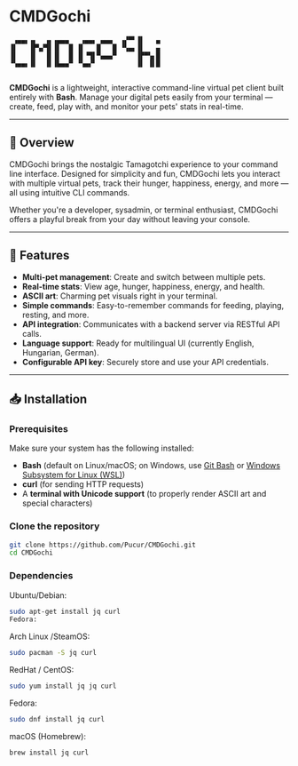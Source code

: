 # CMDGochi
```plaintext
 ▗▄▄▖▗▖  ▗▖▗▄▄▄   ▗▄▄▖ ▄▄▄  ▗▞▀▘▐▌   ▄ 
▐▌   ▐▛▚▞▜▌▐▌  █ ▐▌   █   █ ▝▚▄▖▐▌   ▄ 
▐▌   ▐▌  ▐▌▐▌  █ ▐▌▝▜▌▀▄▄▄▀     ▐▛▀▚▖█ 
▝▚▄▄▖▐▌  ▐▌▐▙▄▄▀ ▝▚▄▞▘          ▐▌ ▐▌█ 
                         
```

**CMDGochi** is a lightweight, interactive command-line virtual pet client built entirely with **Bash**. Manage your digital pets easily from your terminal — create, feed, play with, and monitor your pets' stats in real-time.

---

## 🚀 Overview

CMDGochi brings the nostalgic Tamagotchi experience to your command line interface. Designed for simplicity and fun, CMDGochi lets you interact with multiple virtual pets, track their hunger, happiness, energy, and more — all using intuitive CLI commands.

Whether you're a developer, sysadmin, or terminal enthusiast, CMDGochi offers a playful break from your day without leaving your console.

---

## 🎯 Features

- **Multi-pet management**: Create and switch between multiple pets.
- **Real-time stats**: View age, hunger, happiness, energy, and health.
- **ASCII art**: Charming pet visuals right in your terminal.
- **Simple commands**: Easy-to-remember commands for feeding, playing, resting, and more.
- **API integration**: Communicates with a backend server via RESTful API calls.
- **Language support**: Ready for multilingual UI (currently English, Hungarian, German).
- **Configurable API key**: Securely store and use your API credentials.

---

## 📥 Installation

### Prerequisites

Make sure your system has the following installed:

- **Bash** (default on Linux/macOS; on Windows, use [Git Bash](https://gitforwindows.org/) or [Windows Subsystem for Linux (WSL)](https://learn.microsoft.com/en-us/windows/wsl/install))
- **curl** (for sending HTTP requests)
- A **terminal with Unicode support** (to properly render ASCII art and special characters)

### Clone the repository

```bash
git clone https://github.com/Pucur/CMDGochi.git
cd CMDGochi
```
### Dependencies
Ubuntu/Debian:
```bash
sudo apt-get install jq curl
Fedora:
```
Arch Linux /SteamOS:
```bash
sudo pacman -S jq curl
```
RedHat / CentOS:
```bash
sudo yum install jq jq curl
```
Fedora:
```bash
sudo dnf install jq curl
```
macOS (Homebrew):
```bash
brew install jq curl
```
